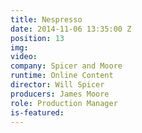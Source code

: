 ```yaml
---
title: Nespresso
date: 2014-11-06 13:35:00 Z
position: 13
img: 
video: 
company: Spicer and Moore
runtime: Online Content
director: Will Spicer
producers: James Moore
role: Production Manager
is-featured: 
---
```


